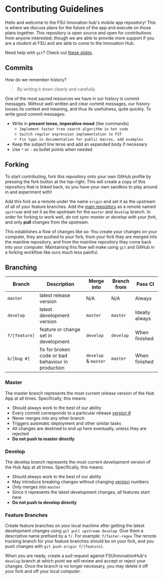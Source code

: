 # Contributing Guidelines

Hello and welcome to the FSU Innovation hub's mobile app repository! This is
where we discuss plans for the future of the app and execute on those plans
together.  This repository is open source and open for contributions from
anyone interested, though we are able to provide more support if you are a
student at FSU and are able to come to the Innovation Hub.

Need help with `git`?  Check out [these slides][gh-workshop].

## Commits

How do we remember history?

> By writing it down clearly and carefully.

One of the most sacred resources we have in our history is commit messages.
Without well-written and clear commit messages, our history looses its
context and meaning, and thus its usefulness, quite quickly.  To write good
commit messages:

- Write in **present tense, imperative mood** (like commands)
    - `Implement faster tree search algorithm in hot code`
    - `Switch regular expression implementation to FST`
    - `Fix typo in documentation for public macros, add examples`
- Keep the subject line terse and add an expanded body if necessary
- Use `*` or `-` as bullet points when needed

## Forking

To start contributing, fork this repository onto your own GitHub profile by
pressing the fork button at the top-right.  This will create a copy of this
repository that is linked back, so you have your own sandbox to play around
in and experiment with!

Add this fork as a remote under the name `origin` and set it as the upstream
of all of your feature branches.  Add the [main repository][Hub-App] as a
remote named `upstream` and set it as the upstream for the `master` and
`develop` branch.  In order for forking to work well, _do not sync master
or develop with your fork_, and only **pull** changes from the upstream.

This establishes a flow of changes like so:  You create your changes on
your computer, they are pushed to your fork, from your fork they are merged
into the mainline repository, and from the mainline repository they come
back into your computer.  Maintaining this flow will make using `git` and
GitHub in a forking workflow like ours much less painful.

## Branching

| Branch        | Description | Merge into | Branch from | Pass CI |
|---------------|-------------|------------|-------------|---------|
| `master`      | latest release version | N/A | N/A | Always |
| `develop`     | latest development version | `master` | `master` | Ideally always |
| `f/[feature]` | feature or change set in development | `develop` | `develop` | When finished |
| `b/[bug #]`   | fix for broken code or bad behaviour in production | `develop` & `master` | `master` | When finished |

### Master

The master branch represents the most current _release_ version of the
Hub App at all times.  Specifically, this means:

- Should always work to the best of our ability
- Every commit corresponds to a particular release [version #][semver]
- Never merges _into_ any other branch
- Triggers automatic deployment and other similar tasks
- All changes are destined to end up here eventually, unless they are rejected
- **Do not push to master directly**

### Develop

The develop branch represents the most current _development_ version of the
Hub App at all times.  Specifically, this means:

- Should always work to the best of our ability
- May introduce breaking changes without changing [version][semver] numbers
- Only merges _into_ `master`
- Since it represents the latest development changes, all features start here
- **Do not push to develop directly**

### Feature Branches

Create feature branches on your local machine after getting the latest
development changes using `git pull upstream develop`.  Give them a descriptive
name prefixed by a `f/`.  For example: `f/faster-regex` The remote tracking
branch for your feature branches should be on your fork, and you push changes
with `git push origin f/[feature]`.

When you are ready, create a pull request against FSUInnovationHub's `develop`
branch at which point we will review and accept or reject your changes.  Once
the branch is no longer necessary, you may delete it off your fork and off your
local computer.

[Hub-App]: https://GitHub.com/FSUInnovationHub/Hub-App
[gh-workshop]: https://GitHub.com/glfmn/gh-slides
[semver]: https://semver.org
